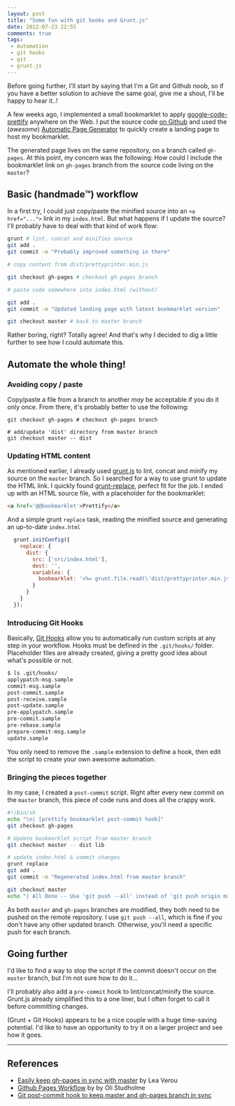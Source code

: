 ```yaml
---
layout: post
title: "Some fun with git hooks and Grunt.js"
date: 2012-07-23 22:55
comments: true
tags:
 - Automation
 - git hooks
 - git
 - grunt.js
---
```

Before going further, I'll start by saying that I'm a Git and Github noob, so if you have a better solution to achieve the same goal, give me a shout, I'll be happy to hear it..!


A few weeks ago, I implemented a small bookmarklet to apply [google-code-prettify](https://code.google.com/p/google-code-prettify/) anywhere on the Web.
I put the source code [on Github](https://github.com/dharFr/prettyprint-bookmarklet) and used the (_awesome_) [Automatic Page Generator](https://help.github.com/articles/creating-pages-with-the-automatic-generator) to quickly create a landing page to host my bookmarklet.

The generated page lives on the same repository, on a branch called `gh-pages`.
At this point, my concern was the following: How could I include the bookmarklet link on `gh-pages` branch from the source code living on the `master`?

<!-- more -->

## Basic (handmade™) workflow

In a first try, I could just copy/paste the minified source into an `<a href="...">` link in my `index.html`.
But what happens if I update the source?
I'll probably have to deal with that kind of work flow:

``` sh
grunt # lint, concat and minifies source
git add .
git commit -m "Probably improved something in there"

# copy content from dist/prettyprinter.min.js

git checkout gh-pages # checkout gh-pages branch

# paste code somewhere into index.html (without)

git add .
git commit -m "Updated landing page with latest bookmarklet version"

git checkout master # back to master branch

```
Rather boring, right? Totally agree! And that's why I decided to dig a little further to see how I could automate this.

## Automate the whole thing!

### Avoiding copy / paste

Copy/paste a file from a branch to another _may_ be acceptable if you do it only once. From there, it's probably better to use the following:

```
git checkout gh-pages # checkout gh-pages branch

# add/update 'dist' directory from master branch
git checkout master -- dist
```

### Updating HTML content

As mentioned earlier, I already used [grunt.js](http://gruntjs.com/) to lint, concat and minify my source on the `master` branch.
So I searched for a way to use grunt to update the HTML link. I quickly found [grunt-replace](https://github.com/outaTiME/grunt-replace), perfect fit for the job.
I ended up with an HTML source file, with a placeholder for the bookmarklet:
``` html
<a href='@@bookmarklet'>Prettify</a>
```
And a simple grunt `replace` task, reading the minified source and generating an up-to-date `index.html`
``` js
  grunt.initConfig({
    replace: {
      dist: {
        src: ['src/index.html'],
        dest: '',
        variables: {
          bookmarklet: '<%= grunt.file.read(\'dist/prettyprinter.min.js\') %>'
        }
      }
    }
  });
```

### Introducing Git Hooks

Basically, [Git Hooks](http://git-scm.com/book/en/Customizing-Git-Git-Hooks) allow you to automatically run custom scripts at any step in your workflow.
Hooks must be defined in the `.git/hooks/` folder.
Placeholder files are already created, giving a pretty good idea about what's possible or not.

``` bash
$ ls .git/hooks/
applypatch-msg.sample
commit-msg.sample
post-commit.sample
post-receive.sample
post-update.sample
pre-applypatch.sample
pre-commit.sample
pre-rebase.sample
prepare-commit-msg.sample
update.sample
```
You only need to remove the `.sample` extension to define a hook, then edit the script to create your own awesome automation.

### Bringing the pieces together

In my case, I created a `post-commit` script. Right after every new commit on the `master` branch, this piece of code runs and does all the crappy work.

``` bash post-commit
#!/bin/sh
echo "\n| [prettify bookmarklet post-commit hook]"
git checkout gh-pages

# Update bookmarklet script from master branch
git checkout master -- dist lib

# update index.html & commit changes
grunt replace
git add .
git commit -m "Regenerated index.html from master branch"

git checkout master
echo "| All Done -- Use 'git push --all' instead of 'git push origin master' to push changes"
```

As both `master` and `gh-pages` branches are modified, they both need to be pushed on the remote repository.
I use `git push --all`, which is fine if you don't have any other updated branch. Otherwise, you'll need a specific push for each branch.

## Going further

I'd like to find a way to stop the script if the commit doesn't occur on the `master` branch, but I'm not sure how to do it...

I'll probably also add a `pre-commit` hook to lint/concat/minify the source.
Grunt.js already simplified this to a one liner, but I often forget to call it before committing changes.

(Grunt + Git Hooks) appears to be a nice couple with a huge time-saving potential. I'd like to have an opportunity to try it on a larger project and see how it goes.


------------

## References

 - [Easily keep gh-pages in sync with master](http://lea.verou.me/2011/10/easily-keep-gh-pages-in-sync-with-master/) by Lea Verou
 - [Github Pages Workflow](http://oli.jp/2011/github-pages-workflow/) by by Oli Studholme
 - [Git post-commit hook to keep master and gh-pages branch in sync](http://get.inject.io/n/XxsZ6RE7)





